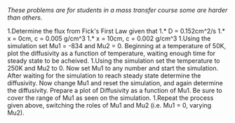 

*These problems are for students in a mass transfer course some are harder than others.*

1.Determine the flux from Fick's First Law given that
1.* D = 0.152cm^2/s
1.* x = 0cm, c = 0.005 g/cm^3
1.* x = 10cm, c = 0.002 g/cm^3
1.Using the simulation set Mu1 = -834 and Mu2 = 0. Beginning at a temperature of 50K, plot the diffusivity as a function of temperature, waiting enough time for steady state to be acheived.
1.Using the simulation set the temperature to 250K and Mu2 to 0. Now set Mu1 to any number and start the simulation. After waiting for the simulation to reach steady state determine the diffusivity. Now change Mu1 and reset the simulation, and again determine the diffusivity. Prepare a plot of Diffusivity as a function of Mu1. Be sure to cover the range of Mu1 as seen on the simulation.
1.Repeat the process given above, switching the roles of Mu1 and Mu2 (i.e. Mu1 = 0, varying Mu2).